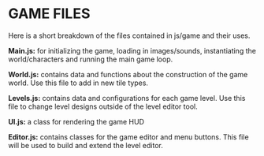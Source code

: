 # GAME FILES

Here is a short breakdown of the files contained in js/game and their uses.

**Main.js:** for initializing the game, loading in images/sounds, instantiating the world/characters and running the main game loop.

**World.js:** contains data and functions about the construction of the game world. Use this file to add in new tile types.

**Levels.js:** contains data and configurations for each game level. Use this file to change level designs outside of the level editor tool.

**UI.js:** a class for rendering the game HUD

**Editor.js:** contains classes for the game editor and menu buttons. This file will be used to build and extend the level editor.
